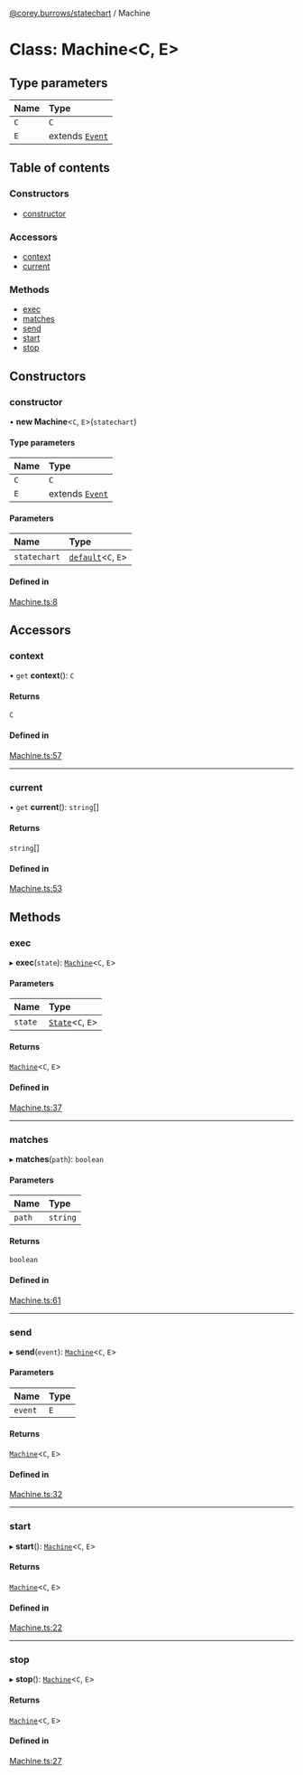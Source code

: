 [@corey.burrows/statechart](../README.md) / Machine

# Class: Machine<C, E\>

## Type parameters

| Name | Type |
| :------ | :------ |
| `C` | `C` |
| `E` | extends [`Event`](../interfaces/Event.md) |

## Table of contents

### Constructors

- [constructor](Machine.md#constructor)

### Accessors

- [context](Machine.md#context)
- [current](Machine.md#current)

### Methods

- [exec](Machine.md#exec)
- [matches](Machine.md#matches)
- [send](Machine.md#send)
- [start](Machine.md#start)
- [stop](Machine.md#stop)

## Constructors

### constructor

• **new Machine**<`C`, `E`\>(`statechart`)

#### Type parameters

| Name | Type |
| :------ | :------ |
| `C` | `C` |
| `E` | extends [`Event`](../interfaces/Event.md) |

#### Parameters

| Name | Type |
| :------ | :------ |
| `statechart` | [`default`](default.md)<`C`, `E`\> |

#### Defined in

[Machine.ts:8](https://github.com/burrows/statechart/blob/a7b3e7e/src/Machine.ts#L8)

## Accessors

### context

• `get` **context**(): `C`

#### Returns

`C`

#### Defined in

[Machine.ts:57](https://github.com/burrows/statechart/blob/a7b3e7e/src/Machine.ts#L57)

___

### current

• `get` **current**(): `string`[]

#### Returns

`string`[]

#### Defined in

[Machine.ts:53](https://github.com/burrows/statechart/blob/a7b3e7e/src/Machine.ts#L53)

## Methods

### exec

▸ **exec**(`state`): [`Machine`](Machine.md)<`C`, `E`\>

#### Parameters

| Name | Type |
| :------ | :------ |
| `state` | [`State`](State.md)<`C`, `E`\> |

#### Returns

[`Machine`](Machine.md)<`C`, `E`\>

#### Defined in

[Machine.ts:37](https://github.com/burrows/statechart/blob/a7b3e7e/src/Machine.ts#L37)

___

### matches

▸ **matches**(`path`): `boolean`

#### Parameters

| Name | Type |
| :------ | :------ |
| `path` | `string` |

#### Returns

`boolean`

#### Defined in

[Machine.ts:61](https://github.com/burrows/statechart/blob/a7b3e7e/src/Machine.ts#L61)

___

### send

▸ **send**(`event`): [`Machine`](Machine.md)<`C`, `E`\>

#### Parameters

| Name | Type |
| :------ | :------ |
| `event` | `E` |

#### Returns

[`Machine`](Machine.md)<`C`, `E`\>

#### Defined in

[Machine.ts:32](https://github.com/burrows/statechart/blob/a7b3e7e/src/Machine.ts#L32)

___

### start

▸ **start**(): [`Machine`](Machine.md)<`C`, `E`\>

#### Returns

[`Machine`](Machine.md)<`C`, `E`\>

#### Defined in

[Machine.ts:22](https://github.com/burrows/statechart/blob/a7b3e7e/src/Machine.ts#L22)

___

### stop

▸ **stop**(): [`Machine`](Machine.md)<`C`, `E`\>

#### Returns

[`Machine`](Machine.md)<`C`, `E`\>

#### Defined in

[Machine.ts:27](https://github.com/burrows/statechart/blob/a7b3e7e/src/Machine.ts#L27)
